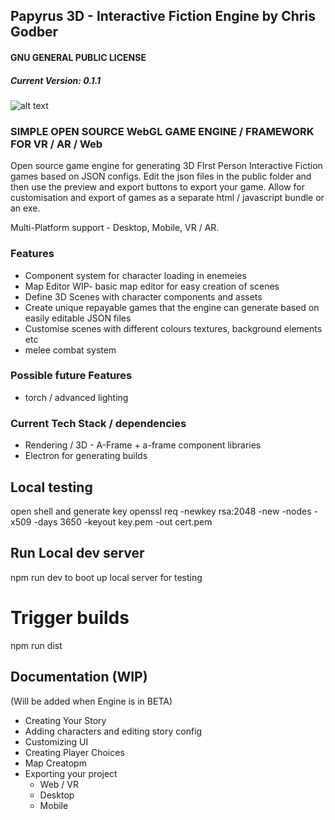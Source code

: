 ## Papyrus 3D - Interactive Fiction Engine by Chris Godber
#### GNU GENERAL PUBLIC LICENSE
##### Current Version: 0.1.1
![alt text](https://raw.githubusercontent.com/drnoir/Papyrus3D-IF-Engine/main/Papyrus3D.jpg)

### SIMPLE OPEN SOURCE WebGL GAME ENGINE / FRAMEWORK FOR VR / AR / Web
Open source game engine for generating 3D FIrst Person Interactive Fiction games based on JSON configs.
Edit the json files in the public folder and then use the preview and export buttons to export your game.
Allow for customisation and export of games as a separate html / javascript bundle or an exe.

Multi-Platform support - Desktop, Mobile, VR / AR.

### Features
* Component system for character loading in enemeies 
* Map Editor WIP- basic map editor for easy creation of scenes
* Define 3D Scenes with character components and assets
* Create unique repayable games that the engine can generate based on easily editable JSON files
* Customise scenes with different colours textures, background elements etc
* melee combat system

### Possible future Features
* torch / advanced lighting 

### Current Tech Stack / dependencies
* Rendering / 3D - A-Frame + a-frame component libraries 
* Electron for generating builds

## Local testing
open shell and generate key 
openssl req -newkey rsa:2048 -new -nodes -x509 -days 3650 -keyout key.pem -out cert.pem

## Run Local dev server
npm run dev
to boot up local server for testing 

# Trigger builds
npm run dist

## Documentation (WIP) 
(Will be added when Engine is in BETA)
* Creating Your Story
* Adding characters and editing story config
* Customizing UI 
* Creating Player Choices
* Map Creatopm
* Exporting your project 
  - Web / VR
  - Desktop
  - Mobile
